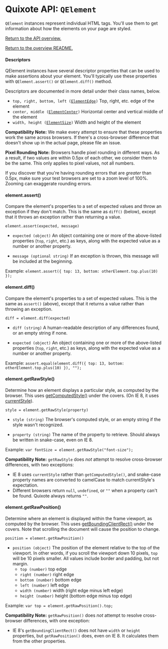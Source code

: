 # Quixote API: `QElement`

`QElement` instances represent individual HTML tags. You'll use them to get information about how the elements on your page are styled.

[Return to the API overview.](api.md)

[Return to the overview README.](../README.md)


#### Descriptors

QElement instances have several descriptor properties that can be used to make assertions about your element. You'll typically use these properties with `QElement.assert()` or `QElement.diff()` method. 
 
Descriptors are documented in more detail under their class names, below.
 
* `top, right, bottom, left (`[`ElementEdge`](descriptors.md)`)` Top, right, etc. edge of the element
* `center, middle (`[`ElementCenter`](descriptors.md)`)` Horizontal center and vertical middle of the element
* `width, height (`[`ElementSize`](descriptors.md)`)` Width and height of the element

**Compatibility Note:** We make every attempt to ensure that these properties work the same across browsers. If there's a cross-browser difference that doesn't show up in the actual page, please file an issue.

**Pixel Rounding Note:** Browsers handle pixel rounding in different ways. As a result, if two values are within 0.5px of each other, we consider them to be the same. This only applies to pixel values, not all numbers.

If you discover that you're having rounding errors that are *greater* than 0.5px, make sure your test browsers are set to a zoom level of 100%. Zooming can exaggerate rounding errors.


#### element.assert()

Compare the element's properties to a set of expected values and throw an exception if they don't match. This is the same as `diff()` (below), except that it throws an exception rather than returning a value.

`element.assert(expected, message)`

* `expected (object)` An object containing one or more of the above-listed properties (`top`, `right`, etc.) as keys, along with the expected value as a number or another property.

* `message (optional string)` If an exception is thrown, this message will be included at the beginning.

Example: `element.assert({ top: 13, bottom: otherElement.top.plus(10) });`


#### element.diff()

Compare the element's properties to a set of expected values. This is the same as `assert()` (above), except that it returns a value rather than throwing an exception.

`diff = element.diff(expected)`

* `diff (string)` A human-readable description of any differences found, or an empty string if none.

* `expected (object)` An object containing one or more of the above-listed properties (`top`, `right`, etc.) as keys, along with the expected value as a number or another property.

Example: `assert.equal(element.diff({ top: 13, bottom: otherElement.top.plus(10) }), "");`


#### element.getRawStyle()

Determine how an element displays a particular style, as computed by the browser. This uses [getComputedStyle()](https://developer.mozilla.org/en-US/docs/Web/API/Window.getComputedStyle) under the covers. (On IE 8, it uses [currentStyle](http://msdn.microsoft.com/en-us/library/ie/ms535231%28v=vs.85%29.aspx)).

`style = element.getRawStyle(property)`

* `style (string)` The browser's computed style, or an empty string if the style wasn't recognized.
 
* `property (string)` The name of the property to retrieve. Should always be written in snake-case, even on IE 8.

Example: `var fontSize = element.getRawStyle("font-size");`

**Compatibility Note:** `getRawStyle` does *not* attempt to resolve cross-browser differences, with two exceptions:

* IE 8 uses `currentStyle` rather than `getComputedStyle()`, and snake-case property names are converted to camelCase to match currentStyle's expectation.
* Different browsers return `null`, `undefined`, or `""` when a property can't be found. Quixote always returns `""`. 


#### element.getRawPosition()

Determine where an element is displayed within the frame viewport, as computed by the browser. This uses [getBoundingClientRect()](https://developer.mozilla.org/en-US/docs/Web/API/Element.getBoundingClientRect) under the covers. Note that scrolling the document will cause the position to change.

`position = element.getRawPosition()`

* `position (object)` The position of the element relative to the top of the viewport. In other words, if you scroll the viewport down 10 pixels, `top` will be 10 pixels smaller. All values include border and padding, but not margin.
  * `top (number)` top edge
  * `right (number)` right edge
  * `bottom (number)` bottom edge
  * `left (number)` left edge
  * `width (number)` width (right edge minus left edge)
  * `height (number)` height (bottom edge minus top edge)

Example: `var top = element.getRawPosition().top;`

**Compatibility Note:** `getRawPosition()` does *not* attempt to resolve cross-browser differences, with one exception:

* IE 8's `getBoundingClientRect()` does not have `width` or `height` properties, but `getRawPosition()` does, even on IE 8. It calculates them from the other properties.
